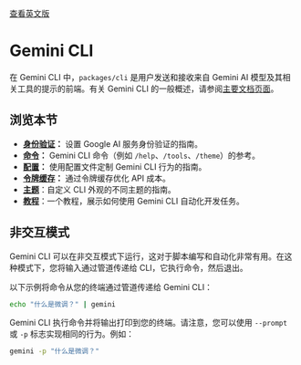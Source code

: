 [查看英文版](../../../../docs/cli/index.md)

# Gemini CLI

在 Gemini CLI 中，`packages/cli` 是用户发送和接收来自 Gemini AI 模型及其相关工具的提示的前端。有关 Gemini CLI 的一般概述，请参阅[主要文档页面](../index.md)。

## 浏览本节

- **[身份验证](./authentication.md)：** 设置 Google AI 服务身份验证的指南。
- **[命令](./commands.md)：** Gemini CLI 命令（例如 `/help`、`/tools`、`/theme`）的参考。
- **[配置](./configuration.md)：** 使用配置文件定制 Gemini CLI 行为的指南。
- **[令牌缓存](./token-caching.md)：** 通过令牌缓存优化 API 成本。
- **[主题](./themes.md)**：自定义 CLI 外观的不同主题的指南。
- **[教程](tutorials.md)**：一个教程，展示如何使用 Gemini CLI 自动化开发任务。

## 非交互模式

Gemini CLI 可以在非交互模式下运行，这对于脚本编写和自动化非常有用。在这种模式下，您将输入通过管道传递给 CLI，它执行命令，然后退出。

以下示例将命令从您的终端通过管道传递给 Gemini CLI：

```bash
echo "什么是微调？" | gemini
```

Gemini CLI 执行命令并将输出打印到您的终端。请注意，您可以使用 `--prompt` 或 `-p` 标志实现相同的行为。例如：

```bash
gemini -p "什么是微调？"
```